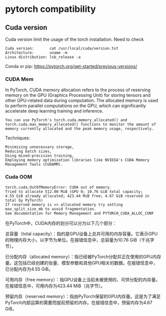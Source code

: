 # pytorch compatibility

## Cuda version

Cuda version limit the usage of the torch installation. Need to check

    Cuda version:       cat /usr/local/cuda/version.txt
    Architecture:       uname -m
    Linux distribution: lsb_release -a



Conda  or  pip: https://pytorch.org/get-started/previous-versions/

### CUDA Mem

In PyTorch, CUDA memory allocation refers to the process of reserving memory on the GPU (Graphics Processing Unit) for storing tensors and other GPU-related data during computation. The allocated memory is used to perform parallel computations on the GPU, which can significantly accelerate deep learning training and inference.


    You can use PyTorch's torch.cuda.memory_allocated() and torch.cuda.max_memory_allocated() functions to monitor the amount of memory currently allocated and the peak memory usage, respectively.

Techniques:

    Minimizing unnecessary storage,
    Reducing batch sizes,
    Using mixed-precision training,
    Employing memory optimization libraries like NVIDIA's CUDA Memory Management Tools (CUDAMM).

### Cuda OOM

    torch.cuda.OutOfMemoryError: CUDA out of memory.
    Tried to allocate 512.00 MiB (GPU 0; 10.76 GiB total capacity;
    4.55 GiB already allocated; 423.44 MiB free; 4.67 GiB reserved in total by PyTorch)
    If reserved memory is >> allocated memory try setting max_split_size_mb to avoid fragmentation.
    See documentation for Memory Management and PYTORCH_CUDA_ALLOC_CONF


在PyTorch中，CUDA内存的划分可以分为以下几个部分：

总容量（total capacity）：指的是GPU设备上总共可用的内存容量。它表示GPU的物理内存大小，以字节为单位。在报错信息中，总容量为10.76 GiB（千兆字节）。

已分配内存（allocated memory）：指已经被PyTorch分配并正在使用的GPU内存量。这包括已经创建的张量、模型参数和其他GPU相关的数据。在报错信息中，已分配内存为4.55 GiB。

可用内存（free memory）：指GPU设备上当前未被使用的、可供分配的内存量。在报错信息中，可用内存为423.44 MiB（兆字节）。

预留内存（reserved memory）：指由PyTorch保留的GPU内存量。这是为了满足PyTorch内部运算的需要而提前预留的内存。在报错信息中，预留内存为4.67 GiB。
